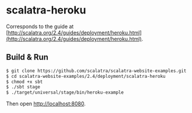 # scalatra-heroku #

Corresponds to the guide at [http://scalatra.org/2.4/guides/deployment/heroku.html](http://scalatra.org/2.4/guides/deployment/heroku.html).

## Build & Run ##

```sh
$ git clone https://github.com/scalatra/scalatra-website-examples.git
$ cd scalatra-website-examples/2.4/deployment/scalatra-heroku
$ chmod +x sbt
$ ./sbt stage
$ ./target/universal/stage/bin/heroku-example
```

Then open [http://localhost:8080](http://localhost:8080).
